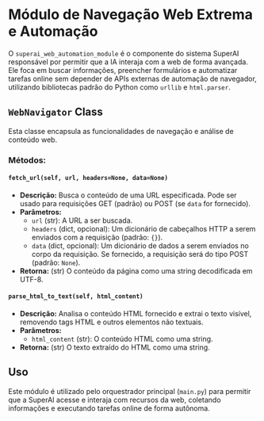# Módulo de Navegação Web Extrema e Automação

O `superai_web_automation_module` é o componente do sistema SuperAI responsável por permitir que a IA interaja com a web de forma avançada. Ele foca em buscar informações, preencher formulários e automatizar tarefas online sem depender de APIs externas de automação de navegador, utilizando bibliotecas padrão do Python como `urllib` e `html.parser`.

## `WebNavigator` Class

Esta classe encapsula as funcionalidades de navegação e análise de conteúdo web.

### Métodos:

#### `fetch_url(self, url, headers=None, data=None)`

-   **Descrição:** Busca o conteúdo de uma URL especificada. Pode ser usado para requisições GET (padrão) ou POST (se `data` for fornecido).
-   **Parâmetros:**
    -   `url` (str): A URL a ser buscada.
    -   `headers` (dict, opcional): Um dicionário de cabeçalhos HTTP a serem enviados com a requisição (padrão: `{}`).
    -   `data` (dict, opcional): Um dicionário de dados a serem enviados no corpo da requisição. Se fornecido, a requisição será do tipo POST (padrão: `None`).
-   **Retorna:** (str) O conteúdo da página como uma string decodificada em UTF-8.

#### `parse_html_to_text(self, html_content)`

-   **Descrição:** Analisa o conteúdo HTML fornecido e extrai o texto visível, removendo tags HTML e outros elementos não textuais.
-   **Parâmetros:**
    -   `html_content` (str): O conteúdo HTML como uma string.
-   **Retorna:** (str) O texto extraído do HTML como uma string.

## Uso

Este módulo é utilizado pelo orquestrador principal (`main.py`) para permitir que a SuperAI acesse e interaja com recursos da web, coletando informações e executando tarefas online de forma autônoma.
